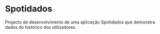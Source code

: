 # Spotidados
Projecto de desenvolvimento de uma aplicação Spotidados que demonstra dados do histórico  dos utilizadores.
